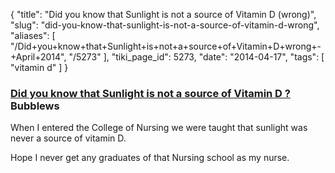 {
    "title": "Did you know that Sunlight is not a source of Vitamin D (wrong)",
    "slug": "did-you-know-that-sunlight-is-not-a-source-of-vitamin-d-wrong",
    "aliases": [
        "/Did+you+know+that+Sunlight+is+not+a+source+of+Vitamin+D+wrong+-+April+2014",
        "/5273"
    ],
    "tiki_page_id": 5273,
    "date": "2014-04-17",
    "tags": [
        "vitamin d"
    ]
}


### [Did you know that Sunlight is not a source of Vitamin D ?](http://www.bubblews.com/news/3008528-did-you-know-that-sunlight-is-not-a-source-of-vitamin-d) Bubblews

When I entered the College of Nursing we were taught that sunlight was never a source of vitamin D. 

Hope I never get any graduates of that Nursing school as my nurse.